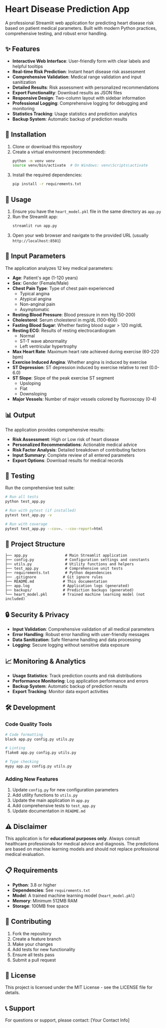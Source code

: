 # Heart Disease Prediction App

A professional Streamlit web application for predicting heart disease risk based on patient medical parameters. Built with modern Python practices, comprehensive testing, and robust error handling.

## ✨ Features

- **Interactive Web Interface**: User-friendly form with clear labels and helpful tooltips
- **Real-time Risk Prediction**: Instant heart disease risk assessment
- **Comprehensive Validation**: Medical range validation and input sanitization
- **Detailed Results**: Risk assessment with personalized recommendations
- **Export Functionality**: Download results as JSON files
- **Responsive Design**: Two-column layout with sidebar information
- **Professional Logging**: Comprehensive logging for debugging and monitoring
- **Statistics Tracking**: Usage statistics and prediction analytics
- **Backup System**: Automatic backup of prediction results

## 🚀 Installation

1. Clone or download this repository
2. Create a virtual environment (recommended):
   ```bash
   python -m venv venv
   source venv/bin/activate  # On Windows: venv\Scripts\activate
   ```
3. Install the required dependencies:
   ```bash
   pip install -r requirements.txt
   ```

## 📖 Usage

1. Ensure you have the `heart_model.pkl` file in the same directory as `app.py`
2. Run the Streamlit app:
   ```bash
   streamlit run app.py
   ```
3. Open your web browser and navigate to the provided URL (usually `http://localhost:8501`)

## 🔧 Input Parameters

The application analyzes 12 key medical parameters:

- **Age**: Patient's age (1-120 years)
- **Sex**: Gender (Female/Male)
- **Chest Pain Type**: Type of chest pain experienced
  - Typical angina
  - Atypical angina
  - Non-anginal pain
  - Asymptomatic
- **Resting Blood Pressure**: Blood pressure in mm Hg (50-200)
- **Cholesterol**: Serum cholesterol in mg/dL (100-600)
- **Fasting Blood Sugar**: Whether fasting blood sugar > 120 mg/dL
- **Resting ECG**: Results of resting electrocardiogram
  - Normal
  - ST-T wave abnormality
  - Left ventricular hypertrophy
- **Max Heart Rate**: Maximum heart rate achieved during exercise (60-220 bpm)
- **Exercise Induced Angina**: Whether angina is induced by exercise
- **ST Depression**: ST depression induced by exercise relative to rest (0.0-6.0)
- **ST Slope**: Slope of the peak exercise ST segment
  - Upsloping
  - Flat
  - Downsloping
- **Major Vessels**: Number of major vessels colored by fluoroscopy (0-4)

## 📊 Output

The application provides comprehensive results:

- **Risk Assessment**: High or Low risk of heart disease
- **Personalized Recommendations**: Actionable medical advice
- **Risk Factor Analysis**: Detailed breakdown of contributing factors
- **Input Summary**: Complete review of all entered parameters
- **Export Options**: Download results for medical records

## 🧪 Testing

Run the comprehensive test suite:

```bash
# Run all tests
python test_app.py

# Run with pytest (if installed)
pytest test_app.py -v

# Run with coverage
pytest test_app.py --cov=. --cov-report=html
```

## 📁 Project Structure

```
├── app.py                 # Main Streamlit application
├── config.py              # Configuration settings and constants
├── utils.py               # Utility functions and helpers
├── test_app.py            # Comprehensive unit tests
├── requirements.txt       # Python dependencies
├── .gitignore            # Git ignore rules
├── README.md             # This documentation
├── app.log               # Application logs (generated)
├── backups/              # Prediction backups (generated)
└── heart_model.pkl       # Trained machine learning model (not included)
```

## 🔒 Security & Privacy

- **Input Validation**: Comprehensive validation of all medical parameters
- **Error Handling**: Robust error handling with user-friendly messages
- **Data Sanitization**: Safe filename handling and data processing
- **Logging**: Secure logging without sensitive data exposure

## 📈 Monitoring & Analytics

- **Usage Statistics**: Track prediction counts and risk distributions
- **Performance Monitoring**: Log application performance and errors
- **Backup System**: Automatic backup of prediction results
- **Export Tracking**: Monitor data export activities

## 🛠️ Development

### Code Quality Tools

```bash
# Code formatting
black app.py config.py utils.py

# Linting
flake8 app.py config.py utils.py

# Type checking
mypy app.py config.py utils.py
```

### Adding New Features

1. Update `config.py` for new configuration parameters
2. Add utility functions to `utils.py`
3. Update the main application in `app.py`
4. Add comprehensive tests to `test_app.py`
5. Update documentation in `README.md`

## ⚠️ Disclaimer

This application is for **educational purposes only**. Always consult healthcare professionals for medical advice and diagnosis. The predictions are based on machine learning models and should not replace professional medical evaluation.

## 📋 Requirements

- **Python**: 3.8 or higher
- **Dependencies**: See `requirements.txt`
- **Model**: A trained machine learning model (`heart_model.pkl`)
- **Memory**: Minimum 512MB RAM
- **Storage**: 100MB free space

## 🤝 Contributing

1. Fork the repository
2. Create a feature branch
3. Make your changes
4. Add tests for new functionality
5. Ensure all tests pass
6. Submit a pull request

## 📄 License

This project is licensed under the MIT License - see the LICENSE file for details.

## 📞 Support

For questions or support, please contact: [Your Contact Info] 